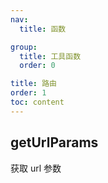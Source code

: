 ```yaml
---
nav:
  title: 函数

group:
  title: 工具函数
  order: 0

title: 路由
order: 1
toc: content
---
```


## getUrlParams

获取 url 参数
